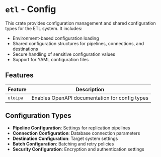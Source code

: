 # `etl` - Config

This crate provides configuration management and shared configuration types for the ETL system. It includes:

- Environment-based configuration loading
- Shared configuration structures for pipelines, connections, and destinations
- Secure handling of sensitive configuration values
- Support for YAML configuration files

## Features

| Feature  | Description                                   |
|----------|-----------------------------------------------|
| `utoipa` | Enables OpenAPI documentation for config types |

## Configuration Types

- **Pipeline Configuration**: Settings for replication pipelines
- **Connection Configuration**: Database connection parameters
- **Destination Configuration**: Target system settings
- **Batch Configuration**: Batching and retry policies
- **Security Configuration**: Encryption and authentication settings